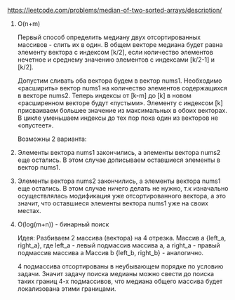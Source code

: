 https://leetcode.com/problems/median-of-two-sorted-arrays/description/

1. O(n+m)

	Первый способ определить медиану двух отсортированных массивов - слить их в один.
В общем векторе медиана будет равна элементу вектора с индексом [k/2], если количество элементов нечетное и среднему значению элементов с индексами [k/2-1] и [k/2].

	Допустим сливать оба вектора будем в вектор nums1.
Необходимо «расширить» вектор nums1 на количество элементов содержащихся в векторе nums2.
Теперь индексы от [k-m] до [k] в новом «расширенном векторе будут «пустыми».
Элементу с индексом [k] присваиваем большее значение из максимальных в обоих векторах.
В цикле уменьшаем индексы до тех пор пока один из векторов не «опустеет». 

	Возможны 2 варианта: 
1. Элементы вектора nums1 закончились, а элементы вектора nums2 еще остались. В этом случае дописываем оставшиеся элементы в вектор nums1.
2. Элементы вектора nums2 закончились, а элементы вектора nums1 еще остались. В этом случае ничего делать не нужно, т.к изначально осуществлялась модификация уже отсортированного вектора, а это значит, что оставшиеся элементы вектора nums1 уже на своих местах.

2. O(log(m+n)) - бинарный поиск

	Идея: Разбиваем 2 массива (вектора) на 4 отрезка. 
	Массив a {left_a, right_a}, где left_a - левый подмассив массива a, а right_a - правый подмассив массива а
	Массив b {left_b, right_b} - аналогично.
	
	4 подмассива отсортированы в неубывающем порядке по условию задачи.
	Значит задачу поиска медианы можно свести до поиска таких границ 4-х подмассивов, что медиана общего массива будет локализована этими границами.
	
